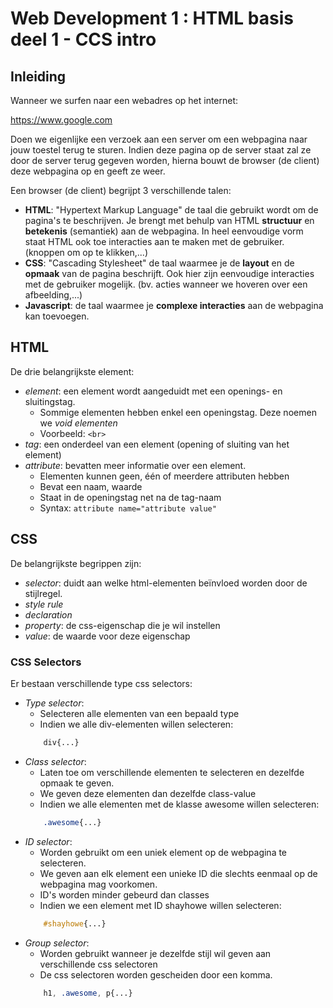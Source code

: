 # Web Development 1 : HTML basis deel 1 - CCS intro

## Inleiding

Wanneer we surfen naar een webadres op het internet:

https://www.google.com

Doen we eigenlijke een verzoek aan een server om een webpagina naar jouw toestel terug te sturen. Indien deze pagina op de server staat zal ze door de server terug gegeven worden, hierna bouwt de browser (de client) deze webpagina op en geeft ze weer.

Een browser (de client) begrijpt 3 verschillende talen:

- **HTML**: "Hypertext Markup Language" de taal die gebruikt wordt om de pagina's te beschrijven. Je brengt met behulp van HTML **structuur** en **betekenis** (semantiek) aan de webpagina. In heel eenvoudige vorm staat HTML ook toe interacties aan te maken met de gebruiker. (knoppen om op te klikken,...)
- **CSS**: "Cascading Stylesheet" de taal waarmee je de **layout** en de **opmaak** van de pagina beschrijft. Ook hier zijn eenvoudige interacties met de gebruiker mogelijk. (bv. acties wanneer we hoveren over een afbeelding,...)
- **Javascript**: de taal waarmee je **complexe interacties** aan de webpagina kan toevoegen.

## HTML

De drie belangrijkste element:

- *element*: een element wordt aangeduidt met een openings- en sluitingstag. 
    - Sommige elementen hebben enkel een openingstag. Deze noemen we *void elementen*
    - Voorbeeld: `<br>`
- *tag*: een onderdeel van een element (opening of sluiting van het element)
- *attribute*: bevatten meer informatie over een element.
    - Elementen kunnen geen, één of meerdere attributen hebben
    - Bevat een naam, waarde
    - Staat in de openingstag net na de tag-naam
    - Syntax: `attribute name="attribute value"`

## CSS

De belangrijkste begrippen zijn:

- *selector*: duidt aan welke html-elementen beïnvloed worden door de stijlregel.
- *style rule*
- *declaration*
- *property*: de css-eigenschap die je wil instellen
- *value*: de waarde voor deze eigenschap

### CSS Selectors

Er bestaan verschillende type css selectors:

- *Type selector*:
    - Selecteren alle elementen van een bepaald type
    - Indien we alle div-elementen willen selecteren:
    ```css
        div{...}
    ```
- *Class selector*: 
    - Laten toe om verschillende elementen te selecteren en dezelfde opmaak te geven.
    - We geven deze elementen dan dezelfde class-value
    - Indien we alle elementen met de klasse awesome willen selecteren:
    ```css
        .awesome{...}
    ```
- *ID selector*:
    - Worden gebruikt om een uniek element op de webpagina te selecteren.
    - We geven aan elk element een unieke ID die slechts eenmaal op de webpagina mag voorkomen.
    - ID's worden minder gebeurd dan classes
    - Indien we een element met ID shayhowe willen selecteren:
    ```css
        #shayhowe{...}
    ```
- *Group selector*:
    - Worden gebruikt wanneer je dezelfde stijl wil geven aan verschillende css selectoren
    - De css selectoren worden gescheiden door een komma.
    ```css
        h1, .awesome, p{...}
    ```

